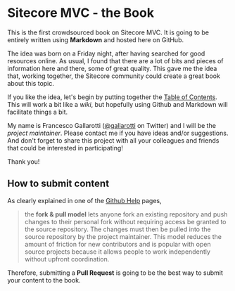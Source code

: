 # Sitecore MVC - the Book

This is the first crowdsourced book on Sitecore MVC. 
It is going to be entirely written using **Markdown** and hosted here on GitHub.

The idea was born on a Friday night, after having searched for good resources online. As usual, I found that there are a lot of bits and pieces of information here and there, some of great quality. This gave me the idea that, working together, the Sitecore community could create a great book about this topic.

If you like the idea, let's begin by putting together the [Table of Contents](https://github.com/SitecoreMVC/theBook/blob/master/table-of-content.md). This will work a bit like a *wiki*, but hopefully using Github and Markdown will facilitate things a bit.

My name is Francesco Gallarotti ([@gallarotti](https://www.twitter.com/gallarotti) on Twitter) and I will be the *project maintainer*. Please contact me if you have ideas and/or suggestions. And don't forget to share this project with all your colleagues and friends that could be interested in participating! 

Thank you!

## How to submit content

As clearly explained in one of the [Github Help](https://help.github.com/articles/using-pull-requests) pages, 

> the **fork & pull model** lets anyone fork an existing repository and push changes to their personal fork without requiring access be granted to the source repository. The changes must then be pulled into the source repository by the project maintainer. This model reduces the amount of friction for new contributors and is popular with open source projects because it allows people to work independently without upfront coordination.

Therefore, submitting a **Pull Request** is going to be the best way to submit your content to the book.

